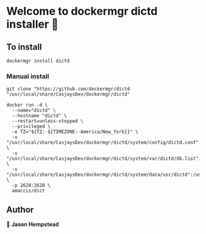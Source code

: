 # Welcome to dockermgr dictd installer 👋

## To install

```shell
dockermgr install dictd
```  

### Manual install

```shell
git clone "https://github.com/dockermgr/dictd "/usr/local/share/CasjaysDev/dockermgr/dictd"

docker run -d \
  --name="dictd" \
  --hostname "dictd" \
  --restart=unless-stopped \
  --privileged \
  -e TZ="${TZ:-${TIMEZONE:-America/New_York}}" \
  -v "/usr/local/share/CasjaysDev/dockermgr/dictd/system/config/dictd.conf":/etc/dictd.conf:z \
  -v "/usr/local/share/CasjaysDev/dockermgr/dictd/system/var/dictd/db.list":/var/lib/dictd/db.list:z \
  -v "/usr/local/share/CasjaysDev/dockermgr/dictd/system/data/usr/dictd":/usr/share/dictd:z \
  -p 2628:2628 \
  amaccis/dict
```

## Author  

👤 **Jason Hempstead**  

